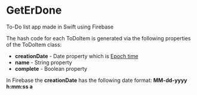 # GetErDone
To-Do list app made in Swift using Firebase

The hash code for each ToDoItem is generated via the following properties of the ToDoItem class:
 - **creationDate** - Date property which is [Epoch time](https://en.wikipedia.org/wiki/Unix_time)
 - **name** - String property
 - **complete** - Boolean property
 
In Firebase the **creationDate** has the following date format: **MM-dd-yyyy h:mm:ss a**
